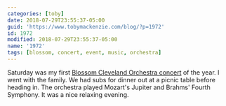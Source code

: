 ```yaml
---
categories: [toby]
date: 2018-07-29T23:55:37-05:00
guid: 'https://www.tobymackenzie.com/blog/?p=1972'
id: 1972
modified: 2018-07-29T23:55:37-05:00
name: '1972'
tags: [blossom, concert, event, music, orchestra]
---
```


Saturday was my first [Blossom Cleveland Orchestra concert](http://www.clevelandorchestra.com/18-blossom--summer/18-blossom-festival---concerts/2018-07-28-brahms/?performanceNumber=16603) of the year.<!--more-->  I went with the family.  We had subs for dinner out at a picnic table before heading in.  The orchestra played Mozart's Jupiter and Brahms' Fourth Symphony.  It was a nice relaxing evening.
